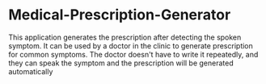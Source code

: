 # Medical-Prescription-Generator
This application generates the prescription after detecting the spoken symptom. It can be used by a doctor in the clinic to generate prescription for common symptoms. The doctor doesn't have to write it repeatedly, and they can speak the symptom and the prescription will be generated automatically
